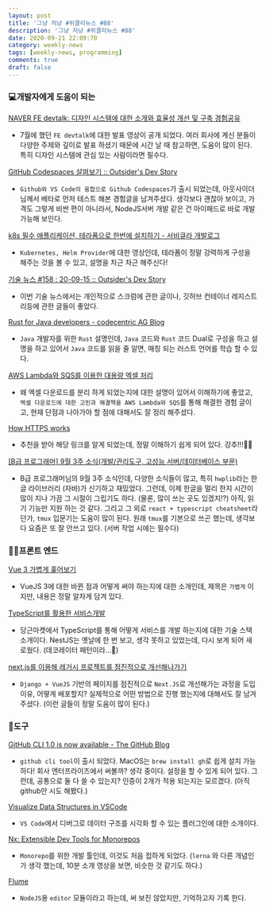 ```yaml
---
layout: post
title: '그냥 저냥 #위클리뉴스 #88'
description: '그냥 저냥 #위클리뉴스 #88'
date: 2020-09-21 22:09:70
category: weekly-news
tags: [weekly-news, programming]
comments: true
draft: false
---
```


### 💻개발자에게 도움이 되는

[NAVER FE devtalk: 디자인 시스템에 대한 소개와 효율성 개선 및 구축 경험공유](https://d2.naver.com/news/4194542)

- 7월에 했던 `FE devtalk`에 대한 발표 영상이 공개 되었다. 여러 회사에 계신 분들이 다양한 주제와 깊이로 발표 하셨기 때문에 시간 날 때 참고하면, 도움이 많이 된다. 특히 디자인 시스템에 관심 있는 사람이라면 필수다.

[GitHub Codespaces 살펴보기 :: Outsider's Dev Story](https://blog.outsider.ne.kr/1497?utm_source=feedburner&utm_medium=feed&utm_campaign=Feed%3A+rss_outsider_dev+%28Outsider%27s+Dev+Story%29)

- `Github와 VS Code의 융합으로 Github Codespaces`가 출시 되었는데, 아웃사이더님께서 베타로 먼저 테스트 해본 경험글을 남겨주셨다. 생각보다 괜찮아 보이고, 가격도 그렇게 비싼 편이 아니라서, NodeJS서버 개발 같은 건 아이패드로 바로 개발 가능해 보인다.

[k8s 필수 애플리케이션, 테라폼으로 한번에 설치하기 - 서비큐라 개발로그](https://www.youtube.com/watch?v=mzdFK8re_ig)

- `Kubernetes, Helm Provider`에 대한 영상인데, 테라폼이 정말 강력하게 구성을 해주는 것을 볼 수 있고, 설명을 차근 차근 해주신다!

[기술 뉴스 #158 : 20-09-15 :: Outsider's Dev Story](https://blog.outsider.ne.kr/1496?utm_source=feedburner&utm_medium=feed&utm_campaign=Feed%3A+rss_outsider_dev+%28Outsider%27s+Dev+Story%29)

- 이번 기술 뉴스에서는 개인적으로 스크럼에 관한 글이나, 깃허브 컨테이너 레지스트리등에 관한 글들이 좋았다.

[Rust for Java developers - codecentric AG Blog](https://blog.codecentric.de/en/2020/09/rust-for-java-developers/)

- `Java` 개발자를 위한 `Rust` 설명인데, `Java` 코드와 `Rust` 코드 Dual로 구성을 하고 설명을 하고 있어서 `Java` 코드를 읽을 줄 알면, 매칭 되는 러스트 언어를 학습 할 수 있다.

[AWS Lambda와 SQS를 이용한 대용량 엑셀 처리](http://labs.brandi.co.kr/2020/06/09/leejp.html?utm_source=gaerae.com&utm_campaign=%EA%B0%9C%EB%B0%9C%EC%9E%90%EC%8A%A4%EB%9F%BD%EB%8B%A4&utm_medium=social)

- 왜 엑셀 다운로드를 분리 하게 되었는지에 대한 설명이 있어서 이해하기에 좋았고, `엑셀 다운로드에 대한 고민과 해결책을 AWS Lambda와 SQS`를 통해 해결한 경험 글이고, 현재 단점과 나아가야 할 점에 대해서도 잘 정리 해주셨다.

[How HTTPS works](https://howhttps.works/ko/)

- 추천을 받아 해당 링크를 알게 되었는데, 정말 이해하기 쉽게 되어 있다. 강추!!!👍🏻

[[B급 프로그래머] 9월 3주 소식(개발/관리도구, 고성능 서버/데이터베이스 부문)](<https://jhrogue.blogspot.com/2020/09/b-9-3.html?utm_source=feedburner&utm_medium=feed&utm_campaign=Feed:+blogspot/ASpE+(???+vs+?)>)

- B급 프로그래머님의 9월 3주 소식인데, 다양한 소식들이 많고, 특히 `hwplib`라는 한글 라이브러리 (자바)가 신기하고 재밌었다. 그런데, 이제 한글을 멀리 한지 시간이 많이 지나 가끔 그 시절이 그립기도 하다. (물론, 많이 쓰는 곳도 있겠지!?) 아직, 읽기 기능만 지원 하는 것 같다. 그리고 그 외로 `react + typescript cheatsheet`라던가, `tmux` 입문기는 도움이 많이 된다. 원래 `tmux`를 기본으로 쓰곤 했는데, 생각보다 요즘은 또 잘 안쓰고 있다. (서버 작업 시에는 필수다)

### 👋🏻프론트 엔드

[Vue 3 가볍게 훑어보기](https://joshua1988.github.io/web-development/vuejs/vue3-coming/)

- VueJS 3에 대한 바뀐 점과 어떻게 써야 하는지에 대한 소개인데, 제목은 `가볍게` 이지만, 내용은 정말 알차게 담겨 있다.

[TypeScript를 활용한 서비스개발](https://medium.com/daangn/typescript%EB%A5%BC-%ED%99%9C%EC%9A%A9%ED%95%9C-%EC%84%9C%EB%B9%84%EC%8A%A4%EA%B0%9C%EB%B0%9C-73877a741dbc)

- 당근마켓에서 TypeScript를 통해 어떻게 서비스를 개발 하는지에 대한 기술 스택 소개이다. NestJS는 옛날에 한 번 보고, 생각 못하고 있었는데, 다시 보게 되어 새로웠다. (데코레이터 패턴이라...🤔)

[next.js를 이용해 레거시 프로젝트를 점진적으로 개선해나가기](https://blog.roto.codes/django-template-to-next-js/?utm_source=gaerae.com&utm_campaign=%EA%B0%9C%EB%B0%9C%EC%9E%90%EC%8A%A4%EB%9F%BD%EB%8B%A4&utm_medium=social)

- `Django + VueJS` 기반의 페이지를 점진적으로 `Next.JS`로 개선해가는 과정을 도입 이유, 어떻게 배포할지? 실제적으로 어떤 방법으로 진행 했는지에 대해서도 잘 남겨주셨다. (이런 글들이 정말 도움이 많이 된다.)

### 🔧도구

[GitHub CLI 1.0 is now available - The GitHub Blog](https://github.blog/2020-09-17-github-cli-1-0-is-now-available/)

- `github cli tool`이 출시 되었다. MacOS는 `brew install gh`로 쉽게 설치 가능하다! 회사 엔터프라이즈에서 써볼까? 생각 중이다. 설정을 할 수 있게 되어 있다. 그런데, 공통으로 둘 다 쓸 수 있는지? 인증이 2개가 적용 되는지는 모르겠다. (아직 github만 시도 해봤다.)

[Visualize Data Structures in VSCode](https://addyosmani.com/blog/visualize-data-structures-vscode/)

- `VS Code`에서 디버그로 데이터 구조를 시각화 할 수 있는 플러그인에 대한 소개이다.

[Nx: Extensible Dev Tools for Monorepos](https://nx.dev/)

- `Monorepo`를 위한 개발 툴인데, 이것도 처음 접하게 되었다. (`lerna` 와 다른 개념인가 생각 했는데, 10분 소개 영상을 보면, 비슷한 것 같기도 하다.)

[Flume](https://flume.dev/)

- `NodeJS`용 `editor` 모듈이라고 하는데, 써 보진 않았지만, 기억하고자 기록 한다.
